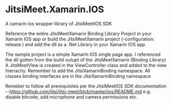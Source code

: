 # JitsiMeet.Xamarin.IOS
A xamarin ios wrapper library of JitsiMeetIOS SDK

Reference the entire JitsiMeetXamarin Binding Library Project in your Xamarin IOS app or build the JitsiMeetXamarin project (-configuration: release )
and add the dll as a .Net Library in your Xamarin IOS app

The sample project is a simple Xamarin IOS single page app. I referenced the dll gotten from the build outupt of the JitsMeetXamarin  (Binding Library)
A JitsMeetView is created in the ViewController class and added to the view hierrachy. Remember to add the JitsiXamarinBinding namespace.
All classes binding interfaces are in the JitsiXamarinBinding namespace 

Remeber to follow all prerequisites per the JitsiMeetIOS SDK documentation --https://github.com/jitsi/jitsi-meet/blob/master/ios/README.md
e.g. disable bitcode, add microphone and camera permissions etc.

